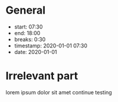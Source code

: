 # General
- start: 07:30
- end: 18:00
- breaks: 0:30
- timestamp: 2020-01-01 07:30
- date: 2020-01-01

# Irrelevant part
lorem ipsum dolor sit amet
continue testing
